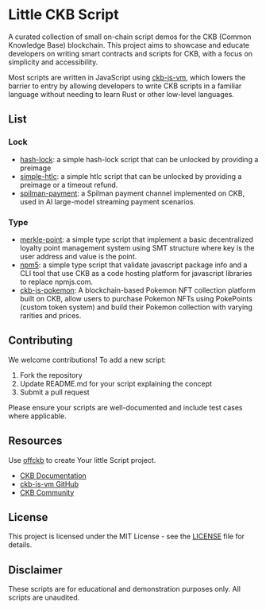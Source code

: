 # Little CKB Script

A curated collection of small on-chain script demos for the CKB (Common Knowledge Base) blockchain. This project aims to showcase and educate developers on writing smart contracts and scripts for CKB, with a focus on simplicity and accessibility.

Most scripts are written in JavaScript using [ckb-js-vm](https://github.com/nervosnetwork/ckb-js-vm), which lowers the barrier to entry by allowing developers to write CKB scripts in a familiar language without needing to learn Rust or other low-level languages.

## List

### Lock

- [hash-lock](https://github.com/nervosnetwork/docs.nervos.org/tree/develop/examples/dApp/simple-lock): a simple hash-lock script that can be unlocked by providing a preimage
- [simple-htlc](https://github.com/RetricSu/simple-htlc): a simple htlc script that can be unlocked by providing a preimage or a timeout refund.
- [spilman-payment](https://github.com/HappySonnyDev/SpilmanPayment): a Spilman payment channel implemented on CKB, used in AI large-model streaming payment scenarios.

### Type

- [merkle-point](https://github.com/RetricSu/merkle-point): a simple type script that implement a basic decentralized loyalty point management system using SMT structure where key is the user address and value is the point.
- [npm5](https://github.com/RetricSu/npm5): a simple type script that validate javascript package info and a CLI tool that use CKB as a code hosting platform for javascript libraries to replace npmjs.com.
- [ckb-js-pokemon](https://github.com/cryptape/ckb-js-pokemon): A blockchain-based Pokemon NFT collection platform built on CKB, allow users to purchase Pokemon NFTs using PokePoints (custom token system) and build their Pokemon collection with varying rarities and prices.

## Contributing

We welcome contributions! To add a new script:

1. Fork the repository
2. Update README.md for your script explaining the concept
3. Submit a pull request

Please ensure your scripts are well-documented and include test cases where applicable.

## Resources

Use [offckb](https://github.com/ckb-devrel/offckb?tab=readme-ov-file#create-a-ckb-smart-contract-project) to create Your little Script project.

- [CKB Documentation](https://docs.nervos.org/)
- [ckb-js-vm GitHub](https://github.com/nervosnetwork/ckb-js-vm)
- [CKB Community](https://talk.nervos.org/)

## License

This project is licensed under the MIT License - see the [LICENSE](LICENSE) file for details.

## Disclaimer

These scripts are for educational and demonstration purposes only. All scripts are unaudited.
